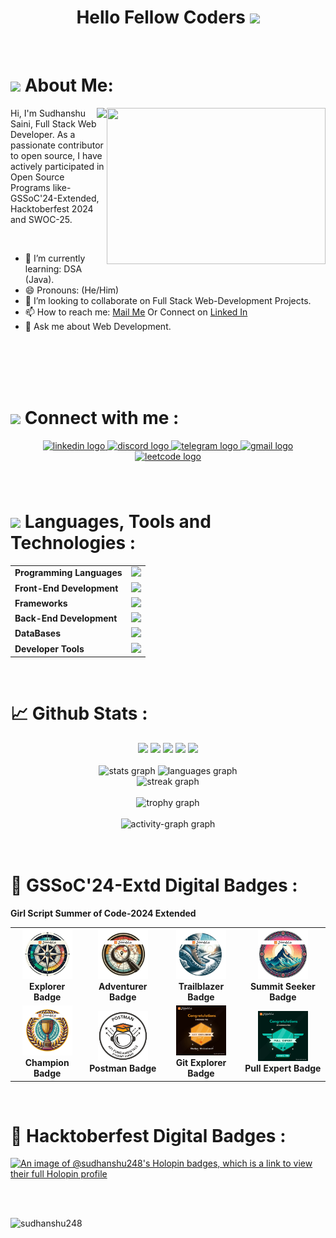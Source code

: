 <!----------------------------------------------------------------------------------------------------------------------------------------------------------------------------------------------------------------------------------------->
##
<h1 align="center"> Hello Fellow Coders <img src="https://user-images.githubusercontent.com/74038190/214644152-52f47eb3-5e31-4f47-8758-05c9468d5596.gif" width="30px"> </h1>

<!----------------------------------------------------------------------------------------------------------------------------------------------------------------------------------------------------------------------------------------->
<br>


<!-------------------------------------------------------------------------------------------------------------About Me-------------------------------------------------------------------------------------------------------------------->
 <h1>
	 <img src="https://user-images.githubusercontent.com/74038190/229223156-0cbdaba9-3128-4d8e-8719-b6b4cf741b67.gif" width="35px"> About Me:
 </h1>
 
 <span align="right" position="absolute">
	<img src="https://user-images.githubusercontent.com/74038190/212749447-bfb7e725-6987-49d9-ae85-2015e3e7cc41.gif" align="right" width="350px" height="250px" /> 
	<img src="https://readme-typing-svg.herokuapp.com?font=Robot-Bold&size=30&color=&center=true&vCenter=true&width=900&height=110&lines=Computer+Science+Student;Full+Stack+Web+Developer;Open+Source+Contributor" align="right" osition="absolute" right="20px">
 </span>

<p> Hi, I'm Sudhanshu Saini, Full Stack Web Developer. As a passionate contributor to open source, I have actively participated in Open Source Programs like- GSSoC'24-Extended, Hacktoberfest 2024 and SWOC-25. </p>
 <br> 
 
- 🌱 I’m currently learning: DSA (Java).
- 😄 Pronouns: (He/Him)
- 👯 I’m looking to collaborate on Full Stack Web-Development Projects.
- 📫 How to reach me:  <a href="mailto:sainisudhanshu389@gmail.com " target="_blank">Mail Me</a> Or Connect on  <a href="https://www.linkedin.com/in/sudhanshusaini24" target="_blank">Linked  In</a>
- 💬 Ask me about Web Development.
<!--
**Sudhanshu248/Sudhanshu248** is a ✨ _special_ ✨ repository because its `README.md` (this file) appears on your GitHub profile.
Here are some ideas to get you started:
- 🤔 I’m looking for help with ...
- 🔭 I’m currently working ...
- ⚡ Fun fact: ...
-->
<!----------------------------------------------------------------------------------------------------------------------------------------------------------------------------------------------------------------------------------------->
<br><br><br><br>


<!--------------------------------------------------------------------------------------------------------Connect With Me------------------------------------------------------------------------------------------------------------------>
<h1>
	<img src="https://user-images.githubusercontent.com/74038190/216120981-b9507c36-0e04-4469-8e27-c99271b45ba5.png" width="40px"> Connect with me :
</h1>
<div align="center">
	<a href="https://www.linkedin.com/in/sudhanshusaini24" target="_blank">
		<img src="https://raw.githubusercontent.com/maurodesouza/profile-readme-generator/master/src/assets/icons/social/linkedin/default.svg" width="55" height="30" alt="linkedin 		 logo" />
	</a>
	<a href="https://discord.gg/jA9RBjdS" target="_blank">
		<img src="https://raw.githubusercontent.com/maurodesouza/profile-readme-generator/master/src/assets/icons/social/discord/default.svg" width="55" height="30" alt="discord 		 logo"  />
	</a>
	<a href="https://t.me/Sudhanshu_Saini" target="_blank">
		<img src="https://raw.githubusercontent.com/maurodesouza/profile-readme-generator/master/src/assets/icons/social/telegram/default.svg" width="55" height="30" alt="telegram 		 logo"  />
	</a>
	<a href="mailto:sainisudhanshu389@gmail.com " target="_blank">
		<img src="https://raw.githubusercontent.com/maurodesouza/profile-readme-generator/master/src/assets/icons/social/gmail/default.svg" width="55" height="30" alt="gmail logo"  		 />
	</a>
	<a href="https://www.leetcode.com/sudhanshusaini_24 " target="_blank">   
		<img src="https://raw.githubusercontent.com/rahuldkjain/github-profile-readme-generator/master/src/images/icons/Social/leet-code.svg" width="45" height="25" alt="leetcode 		 logo"  />
	</a>
</div>
<!----------------------------------------------------------------------------------------------------------------------------------------------------------------------------------------------------------------------------------------->


<!--------------------------------------------------------------------------------------------------Languages, Tools and Technologies------------------------------------------------------------------------------------------------------>
###
<br>
<h1>
	<img src="https://user-images.githubusercontent.com/74038190/212284087-bbe7e430-757e-4901-90bf-4cd2ce3e1852.gif" width="35px"> Languages, Tools and Technologies : 
</h1>
<table>
	<tr>
		<td><strong>Programming Languages</strong></td>
		<td><img height=40 src = "https://skillicons.dev/icons?i=c,java,javascript&theme=dark"></td>
	</tr>
	<tr>
		<td><strong>Front-End Development</strong></td>
		<td><img height=40 src = "https://skillicons.dev/icons?i=html,css,jquery,react,vite,redux&theme=dark"></td>
	</tr>
	<tr>
		<td><strong>Frameworks</strong></td>
		<td><img height=40 src = "https://skillicons.dev/icons?i=bootstrap,tailwind&theme=dark"></td>
	</tr>
	<tr>
		<td><strong>Back-End Development</strong></td>
		<td><img height=40 src = "https://skillicons.dev/icons?i=nodejs,expressjs&theme=dark"></td>
	</tr>
	<tr>
		<td><strong>DataBases</strong></td>
		<td><img height=40 src = "https://skillicons.dev/icons?i=mysql,mongodb&theme=dark"></td>
	</tr>
	<tr>
		<td><strong>Developer Tools</strong></td>
		<td><img height=40 src = "https://skillicons.dev/icons?i=git,github,vscode,postman,figma&theme=dark"></td>
	</tr>
</table>
<!----------------------------------------------------------------------------------------------------------------------------------------------------------------------------------------------------------------------------------------->
<br>


<!----------------------------------------------------------------------------------------------------------------Github Stats------------------------------------------------------------------------------------------------------------->
<h1> 📈 Github Stats :</h1>
<div align="center">
	<img height="158em" src="http://github-profile-summary-cards.vercel.app/api/cards/profile-details?username=Sudhanshu248&theme=tokyonight">
	<img height="158em" src="http://github-profile-summary-cards.vercel.app/api/cards/repos-per-language?username=Sudhanshu248&theme=tokyonight">
	<img height="160em" src="http://github-profile-summary-cards.vercel.app/api/cards/most-commit-language?username=Sudhanshu248&theme=tokyonight">
	<img height="160em" src="http://github-profile-summary-cards.vercel.app/api/cards/stats?username=Sudhanshu248&theme=tokyonight">
	<img height="160em" src="http://github-profile-summary-cards.vercel.app/api/cards/productive-time?username=Sudhanshu248&theme=tokyonight&utcOffset=8">
<br><br>
	
<img src="https://github-readme-stats.vercel.app/api?username=sudhanshu248&hide_title=false&hide_rank=false&show_icons=true&include_all_commits=true&count_private=true&disable_animations=false&theme=tokyonight&locale=en&hide_border=false&order=1" height="150" alt="stats graph"  />
<img src="https://github-readme-stats.vercel.app/api/top-langs?username=sudhanshu248&locale=en&hide_title=false&layout=compact&card_width=320&langs_count=5&theme=tokyonight&hide_border=false&order=2" height="150" alt="languages graph" />
  	
<br>
	<img src="https://streak-stats.demolab.com?user=sudhanshu248&locale=en&mode=daily&theme=tokyonight&hide_border=false&border_radius=5&order=3" height="150" alt="streak graph"  /> 
 	<br><br>
	<img src="https://github-profile-trophy.vercel.app?username=sudhanshu248&theme=tokyonight&column=-1&row=1&margin-w=8&margin-h=8&no-bg=false&no-frame=false&order=4" height="100" alt="trophy graph"  />
 	<br><br>
	<img src="https://github-readme-activity-graph.vercel.app/graph?username=sudhanshu248&radius=16&theme=tokyo-night&area=true&order=5&hide_border=false" height="250" alt="activity-graph graph"  />
</div>
<!----------------------------------------------------------------------------------------------------------------------------------------------------------------------------------------------------------------------------------------->
<br><br>


<!------------------------------------------------------------------------------------------------------------GSSoC'24-Extd Badges--------------------------------------------------------------------------------------------------------->
<h1>🏅 GSSoC'24-Extd Digital Badges : </h1>
<table>
	<strong >Girl Script Summer of Code-2024 Extended</strong>
		<tr align="center" >
                     <td style= "width=auto">
                                  <img src="https://github.com/Sudhanshu248/Sudhanshu248/raw/main/Explorer__Badge.png" alt="Explorer Badge" width="80">
                                  <br>
                                  <strong>Explorer Badge</strong>
                      </td>
                       <td style= "width=auto">
                                  <img src="https://github.com/Sudhanshu248/Sudhanshu248/raw/main/Adventurer__Badge.png" alt="Adventurer Badge" width="80">
                                  <br>
                                  <strong>Adventurer Badge</strong>
                      </td>
                     <td style= "width=auto">
                                  <img src="https://github.com/Sudhanshu248/Sudhanshu248/raw/main/Trailblazer__Badge.png" alt="Trailblazer Badge" width="80">
                                  <br>
                                  <strong>Trailblazer Badge</strong>
                      </td>
                       <td style= "width=auto">
                                  <img src="https://github.com/Sudhanshu248/Sudhanshu248/raw/main/Summit__Seeker__Badge.png" alt="Summit Seeker Badge" width="80">
                                  <br>
                                  <strong>Summit Seeker Badge</strong>
                      </td>
          	</tr>
          	<tr align="center" >
		  	<td style= "width=auto">
                                  <img src="https://github.com/Sudhanshu248/Sudhanshu248/raw/main/Champion__Badge.png" alt="Champion Badge" width="80">
                                  <br>
                                  <strong>Champion Badge</strong>
                        </td>
		  	<td style= "width=auto">
                                  <img src="https://github.com/Sudhanshu248/Sudhanshu248/raw/main/Postman - Postman API Fundamentals Student Expert - 2024-10-31.png" alt="Postman Badge" width="80">
                                   <br>
                                   <strong>Postman Badge</strong>                              
                    	</td>
                   	<td style= "width=auto">
                                 <img src="https://github.com/Sudhanshu248/Sudhanshu248/raw/main/Git Explorer.jpeg" alt="Git Explorer Badge" width="80">
                                 <br>
                                 <strong>Git Explorer Badge</strong>
                    	</td>
                    	<td style= "width=auto">
                                 <img src="https://github.com/Sudhanshu248/Sudhanshu248/raw/main/Pull Expert.jpeg" alt="Pull Expert Badge" width="80">
                                 <br>
                                 <strong>Pull Expert Badge</strong>                              
                    	</td>
          	</tr>
 </table>
 <!----------------------------------------------------------------------------------------------------------------------------------------------------------------------------------------------------------------------------------------->
 <br>


<!------------------------------------------------------------------------------------------------------------Hacktoberfest Badges---------------------------------------------------------------------------------------------------------->
<h1>🏅 Hacktoberfest Digital Badges : </h1>

[![An image of @sudhanshu248's Holopin badges, which is a link to view their full Holopin profile](https://holopin.me/sudhanshu248)](https://holopin.io/@sudhanshu248)

 <!----------------------------------------------------------------------------------------------------------------------------------------------------------------------------------------------------------------------------------------->
<br><br>


<!-----------------------------------------------------------------------------------------------------------------Profile Views------------------------------------------------------------------------------------------------------------>

<p align="left"> <img src="https://komarev.com/ghpvc/?username=sudhanshu248&label=PROFILE%20VIEWS&color=0e75b6&style=for-the-badge" alt="sudhanshu248" width="140px" /> </p>

 <!----------------------------------------------------------------------------------------------------------------------------------------------------------------------------------------------------------------------------------------->

